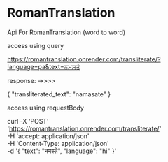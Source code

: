 # RomanTranslation 

Api For RomanTranslation (word to word)

access using query

https://romantranslation.onrender.com/transliterate/?language=pa&text=ਨਮਸਤੇ
  
response:  ->>>>   

{
  "transliterated_text": "namasate"
}


access using requestBody 

curl -X 'POST' \
  'https://romantranslation.onrender.com/transliterate/' \
  -H 'accept: application/json' \
  -H 'Content-Type: application/json' \
  -d '{
  "text": "नमस्ते",
  "language": "hi"
}'
